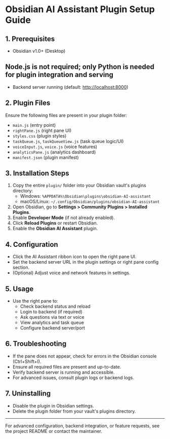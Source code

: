 
# Obsidian AI Assistant Plugin Setup Guide

## 1. Prerequisites

- Obsidian v1.0+ (Desktop)

## Node.js is not required; only Python is needed for plugin integration and serving

- Backend server running (default: <http://localhost:8000>)

## 2. Plugin Files

Ensure the following files are present in your plugin folder:

- `main.js` (entry point)
- `rightPane.js` (right pane UI)
- `styles.css` (plugin styles)
- `taskQueue.js`, `taskQueueView.js` (task queue logic/UI)
- `voiceInput.js`, `voice.js` (voice features)
- `analyticsPane.js` (analytics dashboard)
- `manifest.json` (plugin manifest)

## 3. Installation Steps

1. Copy the entire `plugin/` folder into your Obsidian vault's plugins directory:
   - Windows: `%APPDATA%\Obsidian\plugins\obsidian-AI-assistant`
   - macOS/Linux: `~/.config/Obsidian/plugins/obsidian-AI-assistant`
2. Open Obsidian, go to **Settings > Community Plugins > Installed Plugins**.
3. Enable **Developer Mode** (if not already enabled).
4. Click **Reload Plugins** or restart Obsidian.
5. Enable the **Obsidian AI Assistant** plugin.

## 4. Configuration

- Click the AI Assistant ribbon icon to open the right pane UI.
- Set the backend server URL in the plugin settings or right pane config section.
- (Optional) Adjust voice and network features in settings.

## 5. Usage

- Use the right pane to:
  - Check backend status and reload
  - Login to backend (if required)
  - Ask questions via text or voice
  - View analytics and task queue
  - Configure backend server/port

## 6. Troubleshooting

- If the pane does not appear, check for errors in the Obsidian console (Ctrl+Shift+I).
- Ensure all required files are present and up-to-date.
- Verify backend server is running and accessible.
- For advanced issues, consult plugin logs or backend logs.

## 7. Uninstalling

- Disable the plugin in Obsidian settings.
- Delete the plugin folder from your vault's plugins directory.

---
For advanced configuration, backend integration, or feature requests, see the project README or contact the maintainer.
